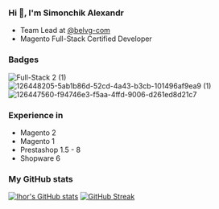 ### Hi 👋, I'm Simonchik Alexandr

- Team Lead at [@belvg-com](https://github.com/belvg-public)
- Magento Full-Stack Certified Developer


### Badges
![Full-Stack 2  (1)](https://github.com/user-attachments/assets/ac37084a-404a-4402-b61c-0cab0870453f)
![126448205-5ab1b86d-52cd-4a43-b3cb-101496af9ea9 (1)](https://github.com/user-attachments/assets/70bc5c0f-fc88-4484-9d2a-d1d41502e663)
![126447560-f94746e3-f5aa-4ffd-9006-d261ed8d21c7](https://github.com/user-attachments/assets/4ba7d673-6dd6-426b-b19e-556db972cb7e)



### Experience in
- Magento 2
- Magento 1
- Prestashop 1.5 - 8
- Shopware 6


### My GitHub stats
[![Ihor's GitHub stats](https://github-readme-stats.vercel.app/api?username=Simonchik)](https://github.com/anuraghazra/github-readme-stats)
[![GitHub Streak](https://github-readme-streak-stats.herokuapp.com?user=Simonchik)](https://git.io/streak-stats)
